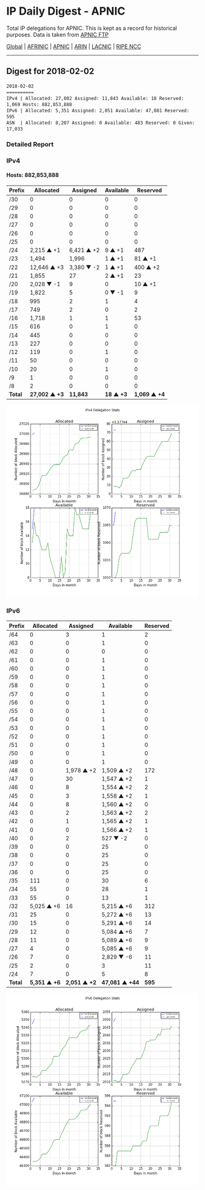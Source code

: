 # IP Daily Digest - APNIC

Total IP delegations for APNIC. This is kept as a record for historical purposes. Data is taken from [APNIC FTP](https://ftp.apnic.net/)

[Global](https://github.com/csmets/IP-Daily-Digest) | [AFRINIC](https://github.com/csmets/IP-Daily-Digest/tree/master/archives/AFRINIC) | [APNIC](https://github.com/csmets/IP-Daily-Digest/tree/master/archives/APNIC) | [ARIN](https://github.com/csmets/IP-Daily-Digest/tree/master/archives/ARIN) | [LACNIC](https://github.com/csmets/IP-Daily-Digest/tree/master/archives/LACNIC) | [RIPE NCC](https://github.com/csmets/IP-Daily-Digest/tree/master/archives/RIPE_NCC)

---

## Digest for 2018-02-02
```
2018-02-02
==========
IPv4 | Allocated: 27,002 Assigned: 11,843 Available: 18 Reserved: 1,069 Hosts: 882,853,888
IPv6 | Allocated: 5,351 Assigned: 2,051 Available: 47,081 Reserved: 595
ASN  | Allocated: 8,207 Assigned: 0 Available: 483 Reserved: 0 Given: 17,033
```

### Detailed Report

### IPv4

#### Hosts: **882,853,888**

| Prefix | Allocated | Assigned | Available | Reserved |
| ----- | ----- | ----- | ----- | ----- |
| /30 | 0 | 0 | 0 | 0 |
| /29 | 0 | 0 | 0 | 0 |
| /28 | 0 | 0 | 0 | 0 |
| /27 | 0 | 0 | 0 | 0 |
| /26 | 0 | 0 | 0 | 0 |
| /25 | 0 | 0 | 0 | 0 |
| /24 | 2,215 ▲ +1 | 6,421 ▲ +2 | 9 ▲ +1 | 487 |
| /23 | 1,494 | 1,996 | 1 ▲ +1 | 81 ▲ +1 |
| /22 | 12,646 ▲ +3 | 3,380 ▼ -2 | 1 ▲ +1 | 400 ▲ +2 |
| /21 | 1,855 | 27 | 2 ▲ +1 | 23 |
| /20 | 2,028 ▼ -1 | 9 | 0 | 10 ▲ +1 |
| /19 | 1,822 | 5 | 0 ▼ -1 | 9 |
| /18 | 995 | 2 | 1 | 4 |
| /17 | 749 | 2 | 0 | 2 |
| /16 | 1,718 | 1 | 1 | 53 |
| /15 | 616 | 0 | 1 | 0 |
| /14 | 445 | 0 | 0 | 0 |
| /13 | 227 | 0 | 0 | 0 |
| /12 | 119 | 0 | 1 | 0 |
| /11 | 50 | 0 | 0 | 0 |
| /10 | 20 | 0 | 1 | 0 |
| /9 | 1 | 0 | 0 | 0 |
| /8 | 2 | 0 | 0 | 0 |
| **Total** | **27,002 ▲ +3** | **11,843** | **18 ▲ +3** | **1,069 ▲ +4** |

![ipv4-stats](ipv4-figure.png)

### IPv6

| Prefix | Allocated | Assigned | Available | Reserved |
| ----- | ----- | ----- | ----- | ----- |
| /64 | 0 | 3 | 1 | 2 |
| /63 | 0 | 0 | 1 | 0 |
| /62 | 0 | 0 | 0 | 0 |
| /61 | 0 | 0 | 1 | 0 |
| /60 | 0 | 0 | 1 | 0 |
| /59 | 0 | 0 | 1 | 0 |
| /58 | 0 | 0 | 1 | 0 |
| /57 | 0 | 0 | 1 | 0 |
| /56 | 0 | 0 | 1 | 0 |
| /55 | 0 | 0 | 1 | 0 |
| /54 | 0 | 0 | 1 | 0 |
| /53 | 0 | 0 | 1 | 0 |
| /52 | 0 | 0 | 1 | 0 |
| /51 | 0 | 0 | 1 | 0 |
| /50 | 0 | 0 | 1 | 0 |
| /49 | 0 | 0 | 1 | 0 |
| /48 | 0 | 1,978 ▲ +2 | 1,509 ▲ +2 | 172 |
| /47 | 0 | 30 | 1,547 ▲ +2 | 1 |
| /46 | 0 | 8 | 1,554 ▲ +2 | 2 |
| /45 | 0 | 3 | 1,558 ▲ +2 | 1 |
| /44 | 0 | 8 | 1,560 ▲ +2 | 0 |
| /43 | 0 | 2 | 1,563 ▲ +2 | 2 |
| /42 | 0 | 1 | 1,565 ▲ +2 | 1 |
| /41 | 0 | 0 | 1,566 ▲ +2 | 1 |
| /40 | 0 | 2 | 527 ▼ -2 | 0 |
| /39 | 0 | 0 | 25 | 0 |
| /38 | 0 | 0 | 25 | 0 |
| /37 | 0 | 0 | 25 | 0 |
| /36 | 0 | 0 | 25 | 0 |
| /35 | 111 | 0 | 30 | 6 |
| /34 | 55 | 0 | 28 | 1 |
| /33 | 55 | 0 | 13 | 1 |
| /32 | 5,025 ▲ +6 | 16 | 5,215 ▲ +6 | 312 |
| /31 | 25 | 0 | 5,272 ▲ +6 | 13 |
| /30 | 15 | 0 | 5,291 ▲ +6 | 14 |
| /29 | 12 | 0 | 5,084 ▲ +6 | 7 |
| /28 | 11 | 0 | 5,089 ▲ +6 | 9 |
| /27 | 4 | 0 | 5,085 ▲ +6 | 9 |
| /26 | 7 | 0 | 2,829 ▼ -6 | 11 |
| /25 | 2 | 0 | 3 | 11 |
| /24 | 7 | 0 | 5 | 8 |
| **Total** | **5,351 ▲ +6** | **2,051 ▲ +2** | **47,081 ▲ +44** | **595** |

![ipv6-stats](ipv6-figure.png)